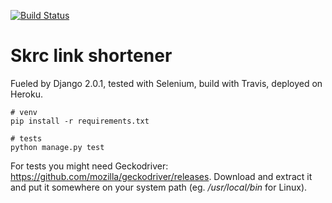 [![Build Status](https://travis-ci.org/TeGie/skrc-link-shortener.svg?branch=master)](https://travis-ci.org/TeGie/skrc-link-shortener)

# Skrc link shortener

Fueled by Django 2.0.1, tested with Selenium, build with Travis, deployed on Heroku.

    # venv
    pip install -r requirements.txt

    # tests
    python manage.py test
    
For tests you might need Geckodriver: https://github.com/mozilla/geckodriver/releases. 
Download and extract it and put it somewhere on your system path (eg. _/usr/local/bin_ for Linux).